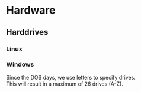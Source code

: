 # Hardware

## Harddrives

### Linux


### Windows
Since the DOS days, we use letters to specify drives.<br>This will result in a maximum of 26 drives (A-Z).